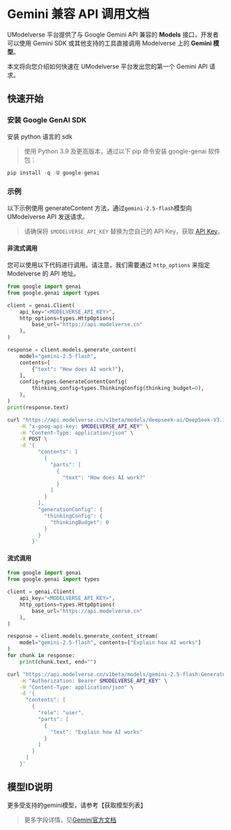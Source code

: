 # Gemini 兼容 API 调用文档

UModelverse 平台提供了与 Google Gemini API 兼容的 **Models** 接口，开发者可以使用 Gemini SDK 或其他支持的工具直接调用 Modelverse 上的 **Gemini 模型**。

本文将向您介绍如何快速在 UModelverse 平台发出您的第一个 Gemini API 请求。

## 快速开始

### 安装 Google GenAI SDK
安装 python 语言的 sdk

> 使用 Python 3.9 及更高版本，通过以下 pip 命令安装 google-genai 软件包：

```python
pip install -q -U google-genai
```


### 示例
以下示例使用 generateContent 方法，通过`gemini-2.5-flash`模型向 UModelverse API 发送请求。

> 请确保将 `$MODELVERSE_API_KEY` 替换为您自己的 API Key，获取 [API Key](https://console.ucloud.cn/modelverse/experience/api-keys)。


#### 非流式调用
您可以使用以下代码进行调用。请注意，我们需要通过 `http_options` 来指定 Modelverse 的 API 地址。

<tabs>
<tab name="python">

```python
from google import genai
from google.genai import types

client = genai.Client(
    api_key="<MODELVERSE_API_KEY>",
    http_options=types.HttpOptions(
        base_url="https://api.modelverse.cn"
    ),
)

response = client.models.generate_content(
    model="gemini-2.5-flash",
    contents=[
        {"text": "How does AI work?"},
    ],
    config=types.GenerateContentConfig(
        thinking_config=types.ThinkingConfig(thinking_budget=0),
    ),
)
print(response.text)

```

</tab>
<tab name="curl">

```bash
curl "https://api.modelverse.cn/v1beta/models/deepseek-ai/DeepSeek-V3.1:generateContent" \
    -H "x-goog-api-key: $MODELVERSE_API_KEY" \
    -H "Content-Type: application/json" \
    -X POST \
    -d '{
          "contents": [
            {
              "parts": [
                {
                  "text": "How does AI work?"
                }
              ]
            }
          ],
          "generationConfig": {
            "thinkingConfig": {
              "thinkingBudget": 0
            }
          }
        }'
```

</tab>
</tabs>


#### 流式调用

<tabs>
<tab name="python">

```python
from google import genai
from google.genai import types

client = genai.Client(
    api_key="<MODELVERSE_API_KEY>",
    http_options=types.HttpOptions(
        base_url="https://api.modelverse.cn"
    ),
)

response = client.models.generate_content_stream(
    model="gemini-2.5-flash", contents=["Explain how AI works"]
)
for chunk in response:
    print(chunk.text, end="")

```

</tab>
<tab name="curl">

```bash
curl "https://api.modelverse.cn/v1beta/models/gemini-2.5-flash:GenerateContent?alt=sse" \
    -H "Authorization: Bearer $MODELVERSE_API_KEY" \
    -H "Content-Type: application/json" \
    -d '{
      "contents": [
        {
          "role": "user",
          "parts": [
            {
              "text": "Explain how AI works"
            }
          ]
        }
      ]
    }'
```

</tab>
</tabs>

## 模型ID说明
更多受支持的gemini模型，请参考【获取模型列表】


> 更多字段详情，见[Gemini官方文档](https://ai.google.dev/api/models?hl=zh-cn)

